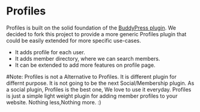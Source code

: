 # Profiles

Profiles is built on the solid foundation of the [BuddyPress plugin](https://wordpress.org/plugins/buddypress/). 
We decided to fork this project to provide a more generic Profiles plugin that could be easily extended for more specific use-cases.

* It adds profile for each user.
* It adds member directory, where we can search members.
* It can be extended to add more features on profile page.

#Note: 
Profiles is not a Alternative to Profiles. It is different plugin for differnt purpose. It is not going to be the next Social/Membership plugin. As a social plugin, Profiles is the best one, We love to use it everyday. Profiles is just a simple light weight plugin for adding member profiles to your website. Nothing less,Nothing more. :) 
